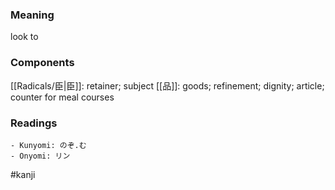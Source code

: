 ### Meaning

look to

### Components

[[Radicals/臣|臣]]: retainer; subject [[品]]: goods; refinement; dignity; article; counter for meal courses

### Readings

```
- Kunyomi: のぞ.む
- Onyomi: リン
```

#kanji